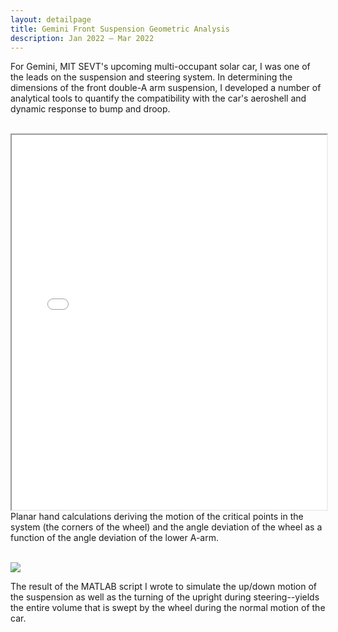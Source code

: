 ```yaml
---
layout: detailpage
title: Gemini Front Suspension Geometric Analysis
description: Jan 2022 — Mar 2022
---
```


For Gemini, MIT SEVT's upcoming multi-occupant solar car, I was one of the leads on the suspension and steering system. In determining the dimensions of the front double-A arm suspension, I developed a number of analytical tools to quantify the compatibility with the car's aeroshell and dynamic response to bump and droop.

<br>

<iframe height="600px" width="100%" src="/assets/images/portfolio/geminifrontsus_planargeo.pdf"></iframe>
<div class="caption">Planar hand calculations deriving the motion of the critical points in the system (the corners of the wheel) and the angle deviation of the wheel as a function of the angle deviation of the lower A-arm.</div>

<br>

![](/assets/images/portfolio/geminifrontsus_blob.gif)
<div class="caption">The result of the MATLAB script I wrote to simulate the up/down motion of the suspension as well as the turning of the upright during steering--yields the entire volume that is swept by the wheel during the normal motion of the car.</div>